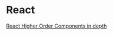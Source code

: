 # React

[React Higher Order Components in depth](https://medium.com/@franleplant/react-higher-order-components-in-depth-cf9032ee6c3e#.r706pxka8)

